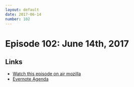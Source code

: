 ```yaml
---
layout: default
date: 2017-06-14
number: 102
---
```


# Episode 102: June 14th, 2017

## Links
* [Watch this episode on air mozilla](https://air.mozilla.org/the-joy-of-coding-episode-102/)
* [Evernote Agenda](https://www.evernote.com/l/AbLDqBPMn4NMW6qz9z723ePR1BYQxqpDv8U)
